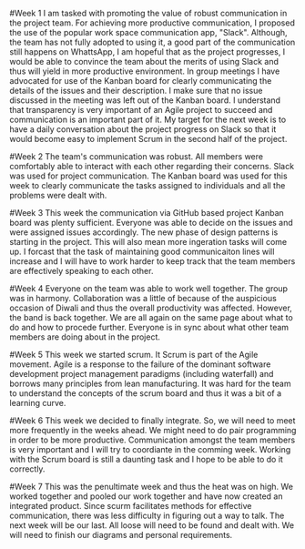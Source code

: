 #Week 1
I am tasked with promoting the value of robust communication in the project team. For achieving more productive communication, I proposed the use of the popular work space communication app, "Slack". Although, the team has not fully adopted to using it, a good part of the communication still happens on WhattsApp, I am hopeful that as the project progresses, I would be able to convince the team about the merits of using Slack and thus will yield in more productive environment. 
In group meetings I have advocated for use of the Kanban board for clearly communicating the details of the issues and their description. I make sure that no issue discussed in the meeting was left out of the Kanban board. I understand that transparency is very important of an Agile project to succeed and communication is an important part of it. 
My target for the next week is to have a daily conversation about the project progress on Slack so that it would become easy to implement Scrum in the second half of the project.

#Week 2
The team's communication was robust. All members were comfortably able to interact with each other regarding their concerns. Slack was used for project communication. The Kanban board was used for this week to clearly communicate the tasks assigned to individuals and all the problems were dealt with. 

#Week 3
This week the communication via GitHub based project Kanban board was plenty sufficient. Everyone was able to decide on the issues and were assigned issues accordingly. The new phase of design patterns is starting in the project. This will also mean more ingeration tasks will come up. I forcast that the task of maintaining good communicaiton lines will increase and I will have to work harder to keep track that the team members are effectively speaking to each other.

#Week 4 
Everyone on the team was able to work well together. The group was in harmony. Collaboration was a little of because of the auspicious occasion of Diwali and thus the overall productivity was affected. However, the band is back together. We are all again on the same page about what to do and how to procede further. Everyone is in sync about what other team members are doing about in the project.

#Week 5
This week we started scrum. It Scrum is part of the Agile movement. Agile is a response to the failure of the dominant software development project management paradigms (including waterfall) and borrows many principles from lean manufacturing. It was hard for the team to understand the concepts of the scrum board and thus it was a bit of a learning curve.

#Week 6 
This week we decided to finally integrate. So, we will need to meet more frequently in the weeks ahead. We might need to do pair programming in order to be more productive. Communication amongst the team members is very important and I will try to coordiante in the comming week. Working with the Scrum board is still a daunting task and I hope to be able to do it correctly.

#Week 7
This was the penultimate week and thus the heat was on high. We worked together and pooled our work together and have now created an integrated product. Since scurm facilitates methods for effective communication, there was less difficulty in figuring out a way to talk. The next week will be our last. All loose will need to be found and dealt with. We will need to finish our diagrams and personal requirements. 
